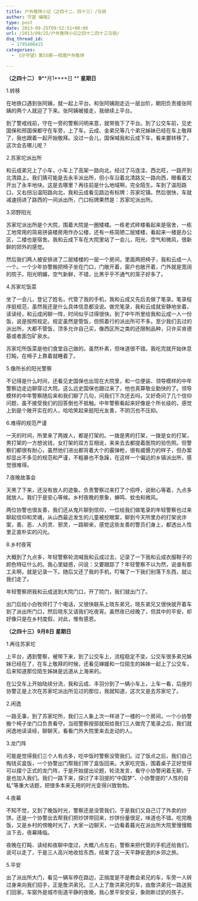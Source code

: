 ```yaml
---
title: 户外敬拜小记（之四十二、四十三）/马锐
author: 守望 编辑2
type: post
date: 2013-09-25T09:52:51+00:00
url: /2013/09/25/户外敬拜小记之四十二四十三马锐/
dsq_thread_id:
  - 1795400415
categories:
  - 《＠守望》第55期——梳理户外敬拜

---
```

<!--more-->

<b class="mce-wp-more" title="更多...">（之四十二） 9</b>**月1****日 ** **星期日**

1.转移

在地铁口遇到张阿姨，就一起上平台。和张阿姨刚走近一层台阶，朝阳负责接张阿姨的两个人就迎了下来。张阿姨被接走，我继续上平台。

到了警戒线前，守在一旁的警察问明来意，就带我下了平台。到了公交车前，见史国保和邢国保都守在车旁，上了车，云成、金弟兄等几个弟兄姊妹已经在车上敬拜了，我也跟着一起开始敬拜。没过一会儿，国保喊我和云成下车，看来要转移了，这次会去哪儿呢？

2.苏家坨派出所

和云成弟兄上了小车，小车上了高架一路向北，经过了马连洼、西北旺，一路开到北清路上。我们猜可能是去永丰派出所，但小车沿着北清路又一路向西，眼看着又开出了永丰地块。这是去哪里？再往前是什么地域啊，完全陌生。车到了温阳路口，又右拐沿温阳路向北，我和云成看见路边有标牌：苏家坨镇。然后很快，车就减速拐进了路西的一间派出所，门口标牌果然是：苏家坨派出所。

3.郊野阳光

苏家坨派出所是个大院，围着大院是一圈矮楼。一栋老式砖楼看起来是宿舍，一栋工地常用的简易拼装楼房用作办公楼，还有一栋简陋二层矮楼，看起来一楼是办公区，二楼也是宿舍。我和云成下车在大院里站了一会儿，阳光、空气和微风，很新鲜的郊外的感觉。

然后我们两人被安排进了二层矮楼的一层一个房间，里面两把椅子，我和云成一人一个。一个少年协警搬把椅子坐在门口，门敞开着，窗户也敞开着，门外就是宽阔的院子。阳光明媚，空气新鲜，不错，比黑乎乎不通气的笼子好多了。

4.苏家坨饭菜

坐了一会儿，登记了姓名，代管了我的手机，我和云成又先后去做了笔录。笔录程序挺规范，虽然我还是什么具体信息都没说。做完笔录，我和云成就安静地坐着，读读经，和云成闲聊一阵，时间似乎过得很快。到了中午所里给我和云成一人一份饭，说是按照规定。规定虽然是管饭，但照着行的派出所可不多。至少我们去过的派出所，大都不管饭，顶多允许自己买，像西区所之类的还限制品种，只许买肯德基或者面包矿泉水。

苏家坨所饭菜是他们食堂自己做的，虽然朴素，但味道很不错。我吃完就开始休息打盹，在椅子上靠着就睡着了。

5.像所长的阳光警察

不记得是什么时间，还看见史国保也出现在大院里，和一位便装、领导模样的中年警察边走边聊穿过大院。这么远史国保也跟过来了，他也真算敬业勤快的了。领导模样的中年警察随后来和我们聊了几句，问我们下次还去吗，又好奇问了几个信仰问题，虽不接受我们的回答倒也不抵触。中年警察看起来好像是个所长级的，感觉上到是个敞开实在的人，哈哈笑起来挺阳光友善，不阴沉也不压抑。

6.难得的规范严谨

一天的时间，所里来了两拨人，都是打架的。一拨是男的打架，一拨是女的打架，男打架的一方想讹钱，女打架的双方互相讹，来来去去都提着医院的验伤照。但警察们都很有耐心，虽然他们进出都背着大个的霰弹枪，很有威慑力的样子，但办案却显出不多见的规范和严谨，不粗暴也不急躁，在这样一个偏远的乡镇派出所，感觉很难得。

7.夜晚故事会

天黑了下来，还没有放人的迹象。负责警察过来打了个招呼，说耐心等着，九点多就放人。我们于是安心等候。乡村夜晚的景象，蝉鸣、蚊虫和微风。

两位协警也很友善，我们还从鬼片聊到信仰，一位给我们做笔录的年轻警察也过来聊起信仰和灵魂，从山西最近发生的儿童被挖眼案，聊到今天所里办的打架讹诈案，善、恶、人的灵、邪灵，一路聊来，感觉这些友善的警员们身上，都透出人性里正直朴实的闪光。

8.乡村夜宵

大概到了九点多，年轻警察轮流喊我和云成过去，记录了一下我和云成衣服鞋子的颜色特征什么的。我心里疑惑，问说：又要跟踪了？年轻警察不以为然，说谁有那工夫啊，就是记录一下。随后又还了我的手机，叮嘱了一下我们别落下东西，就让我们走了。

年轻警察把我和云成送到大院门口，开了院门，我们就出门了。

出门后给小白牧师打了个电话，又很快联系上晓东弟兄，晓东弟兄又很快就开着车到了派出所门口，然后晓东又请我们吃夜宵。虽然夜已经晚了，但其中的平安，却好像只是在乡村度假，对此，惟有感恩。

**（之四十三）9****月8****日** **星期日**

1.再往苏家坨

上平台，遇到警察，被带下来，到了公交车上，流程稳定不变。公交车很多弟兄姊妹已经在了，在车上敬拜的时候，还看见婵媛和一位陌生的姊妹一起上了公交车，后来知道那位陌生姊妹是远道从上海来的。

在公交车上开始陆续分流，我和云成、丰羽分到了一辆小车上，上车一看，后座的协警正是上次在苏家坨派出所见过的那位，我就知道，这次又是去苏家坨了。

2.闲逸

一路无事，到了苏家坨所，我们三人象上次一样进了一楼的一个房间，一个小协警搬个椅子坐门口负责看守。当班警察按部就班给我们三人做完了笔录之后，我们就闲逸地读读经，聊聊天，看看门外大院里来去走动的人。

3.龙门阵

可能是觉得我们三个人有点多，吃中饭时警察没管我们。过了饭点之后，我们自己掏钱买盒饭，一个协警出门帮我们带了盒饭回来。大家吃完饭，围着桌子正好觉得可以摆个正式的龙门阵，于是开始提出论题，轮流发言，看守小协警闲着无聊，于是也加入我们。我们一路下来，探讨了丰羽提的“中国梦”、小协警提的“人性的自私”等重大话题，把很多本来无用的时光变得兴致勃勃。

4.夜幕

不知不觉，又到了晚饭时光，警察还是没管我们，于是我们又自己订了外卖的炒饼。还是一个协警出去帮我们把炒饼带回来，炒饼份量很足，味道也不错。吃完晚饭，又是乡村的傍晚时光了，大家一边聊天，一边看着暮光在派出所大院里慢慢黯淡下去，夜幕降临。

夜晚在打盹、读经和夜聊中度过，大概八点左右，警察来把代管的手机还给我们，说可以走了，于是三人高兴地收拾东西，结束了这一天平静安逸的乡郊之旅。

5.平安

出了派出所大门，看见一辆车停在路边，正揣度是不是教会弟兄的车，车旁一人转过身来向我们招手，正是詹洪弟兄。三人上了詹洪弟兄的车，由詹洪弟兄一路送我们回家。车窗外是城市街道平静的夜晚，我心里平安安妥，象刚断过奶的孩子。